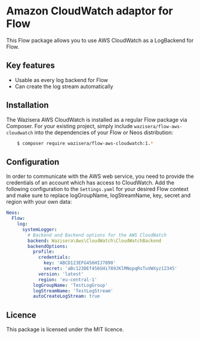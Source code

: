 # Amazon CloudWatch adaptor for Flow

This Flow package allows you to use AWS CloudWatch as a LogBackend for Flow.

## Key features

- Usable as every log backend for Flow
- Can create the log stream automatically


## Installation

The Wazisera AWS CloudWatch is installed as a regular Flow package via Composer.
For your existing project, simply include `wazisera/flow-aws-cloudwatch` into the dependencies of your Flow or Neos distribution:

```bash
    $ composer require wazisera/flow-aws-cloudwatch:1.*
```


## Configuration

In order to communicate with the AWS web service, you need to provide the credentials of an account which has access
to CloudWatch.
Add the following configuration to the `Settings.yaml` for your desired Flow context and make sure
to replace logGroupName, logStreamName, key, secret and region with your own data:

```yaml
Neos:
  Flow:
    log:
      systemLogger:
        # Backend and Backend options for the AWS CloudWatch
        backend: Wazisera\Aws\CloudWatch\CloudWatchBackend
        backendOptions:
          profile:
            credentials:
              key: 'ABCD123EFG456HIJ7890'
              secret: 'aBc123DEf456GHi789JKlMNopqRsTuVWXyz12345'
            version: 'latest'
            region: 'eu-central-1'
          logGroupName: 'TestLogGroup'
          logStreamName: 'TestLogStream'
          autoCreateLogStream: true

```


## Licence

This package is licensed under the MIT licence.